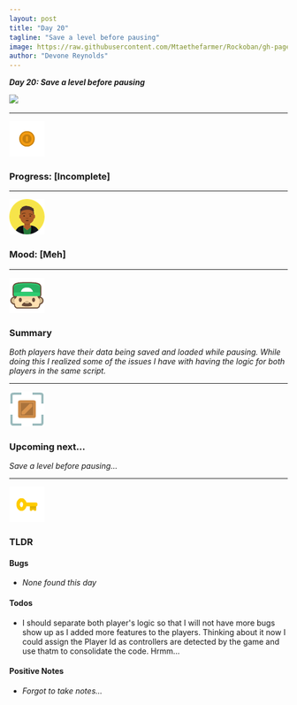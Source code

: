 ```yaml
---
layout: post
title: "Day 20"
tagline: "Save a level before pausing"
image: https://raw.githubusercontent.com/Mtaethefarmer/Rockoban/gh-pages/assets/gifs/Day20.gif
author: "Devone Reynolds"
---
```


***Day 20: Save a level before pausing***

![](https://raw.githubusercontent.com/Mtaethefarmer/Rockoban/gh-pages/assets/gifs/Day20.gif)

---
![](https://raw.githubusercontent.com/Mtaethefarmer/Rockoban/gh-pages/assets/icons/coin.png "coin") 
### **Progress: [Incomplete]**

---
![](https://raw.githubusercontent.com/Mtaethefarmer/Rockoban/gh-pages/assets/icons/mood/meh.png "meh face") 
### **Mood: [Meh]**

---
![](https://raw.githubusercontent.com/Mtaethefarmer/Rockoban/gh-pages/assets/icons/face.png "face") 
### **Summary**
*Both players have their data being saved and loaded while pausing. While doing this I realized some of the issues I have with having the logic for both players in the same script.*

---
![](https://raw.githubusercontent.com/Mtaethefarmer/Rockoban/gh-pages/assets/icons/next_goal.png "crate") 
### **Upcoming next...**
*Save a level before pausing...*

---
![](https://raw.githubusercontent.com/Mtaethefarmer/Rockoban/gh-pages/assets/icons/key.png "key") 
### **TLDR**

#### **Bugs**

* *None found this day*

#### **Todos**

* I should separate both player's logic so that I will not have more bugs show up as I added more features to the players. Thinking about it now I could assign the Player Id as controllers are detected by the game and use thatm to consolidate the code. Hrmm...
    

#### **Positive Notes**

* *Forgot to take notes...*